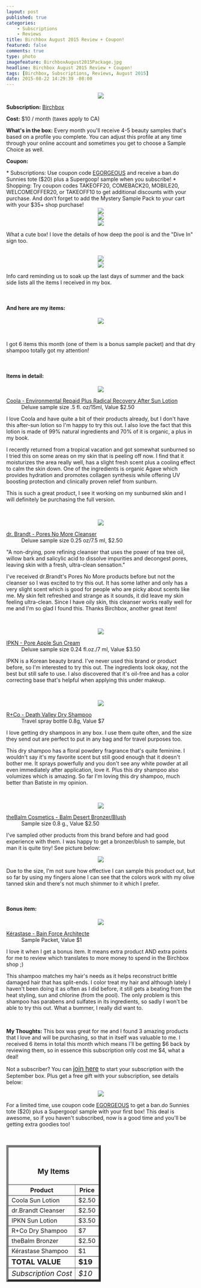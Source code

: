 ```yaml
---
layout: post
published: true
categories: 
    - Subscriptions
    - Reviews
title: Birchbox August 2015 Review + Coupon!
featured: false
comments: true
type: photo
imagefeature: BirchboxAugust2015Package.jpg
headline: Birchbox August 2015 Review + Coupon!
tags: [Birchbox, Subscriptions, Reviews, August 2015]
date: 2015-08-22 14:29:39 -08:00
---
```


<center><img src='/images/BirchboxAugust2015Package.jpg'></center>

<p><b>Subscription:</b> <a href="https://www.birchbox.com/invite/whatsupmailbox" target="_blank">Birchbox</a></p>
<p><b>Cost:</b> $10 / month (taxes apply to CA)</p>
<p><b>What's in the box:</b> Every month you'll receive 4-5 beauty samples that's based on a profile you complete. You can adjust this profile at any time through your online account and sometimes you get to choose a Sample Choice as well.</p>
<p><b>Coupon:</b></p>
* Subscriptions: Use coupon code <a href="https://www.birchbox.com/invite/whatsupmailbox" target="_blank">EGORGEOUS</a> and receive a ban.do Sunnies tote ($20) plus a Supergoop! sample when you subscribe!
* Shopping: Try coupon codes TAKEOFF20, COMEBACK20, MOBILE20, WELCOMEOFFER20, or TAKEOFF10 to get additional discounts with your purchase. And don’t forget to add the Mystery Sample Pack to your cart with your $35+ shop purchase!

<br>

<center><img src='/images/BirchboxAugust2015Box.jpg'></center>

<center><img src='/images/BirchboxAugust2015Box2.jpg'></center>
<center><img src='/images/BirchboxAugust2015Box3.jpg'></center>

<p>What a cute box! I love the details of how deep the pool is and the "Dive In" sign too.</p>
<br>

<center><img src='/images/BirchboxAugust2015Info.jpg'></center>
<center><img src='/images/BirchboxAugust2015Info2.jpg'></center>
<p>Info card reminding us to soak up the last days of summer and the back side lists all the items I received in my box.</p>
<br>

<H4>And here are my items:</H4>
<p><center><img src='/images/BirchboxAugust2015Items.jpg'></center></p>
<br>

<p>I got 6 items this month (one of them is a bonus sample packet) and that dry shampoo totally got my attention!</p>
<br>

<H4>Items in detail:</H4>

<p><center><img src='/images/BirchboxAugust2015Coola.jpg'></center></p>

<DL>
<DT><a href="http://www.coolasuncare.com/Radical-Recovery-After-Sun-Lotion?keyword=radical&category_id=0" target="_blank">Coola - Environmental Repaid Plus Radical Recovery After Sun Lotion</a></DT>
<DD>Deluxe sample size .5 fl. oz/15ml, Value $2.50</DD>
</DL>

<p>I love Coola and have quite a bit of their products already, but I don't have this after-sun lotion so I'm happy to try this out. I also love the fact that this lotion is made of 99% natural ingredients and 70% of it is organic, a plus in my book.</p>
<p>I recently returned from a tropical vacation and got somewhat sunburned so I tried this on some areas on my skin that is peeling off now. I find that it moisturizes the area really well, has a slight fresh scent plus a cooling effect to calm the skin down. One of the ingredients is organic Agave which provides hydration and promotes collagen synthesis while offering UV boosting protection and clinically proven relief from sunburn.</p>
<p>This is such a great product, I see it working on my sunburned skin and I will definitely be purchasing the full version.</p>
<br>

<p><center><img src='/images/BirchboxAugust2015Cleanser.jpg'></center></p>
<DL>
<DT><a href="http://www.drbrandtskincare.com/product/pores-no-more-cleanser-nettoyant.do" target="_blank">dr. Brandt - Pores No More Cleanser</a></DT>
<DD>Deluxe sample size 0.25 oz/7.5 ml, $2.50</DD>
</DL>

<p>"A non-drying, pore refining cleanser that uses the power of tea tree oil, willow bark and salicylic acid to dissolve impurities and decongest pores, leaving skin with a fresh, ultra-clean sensation."</p>
<p>I've received dr.Brandt's Pores No More products before but not the cleanser so I was excited to try this out. It has some lather and only has a very slight scent which is good for people who are picky about scents like me. My skin felt refreshed and strange as it sounds, it did leave my skin feeling ultra-clean. Since I have oily skin, this cleanser works really well for me and I'm so glad I found this. Thanks Birchbox, another great item!</p>
<br>

<p><center><img src='/images/BirchboxAugust2015Ipkn.jpg'></center></p>
<DL>
<DT><a href="http://ipknus.com/skincare/category/sun-protection/pore-apple-sun-cream.html" target="_blank">IPKN - Pore Apple Sun Cream</a></DT>
<DD>Deluxe sample size 0.24 fl.oz./7 ml, Value $3.50</DD>
</DL>

<p>IPKN is a Korean beauty brand. I've never used this brand or product before, so I'm interested to try this out. The ingredients look okay, not the best but still safe to use. I also discovered that it's oil-free and has a color correcting base that's helpful when applying this under makeup.</p>
<br>

<p><center><img src='/images/BirchboxAugust2015DryShampoo.jpg'></center></p>

<DL>
<DT><a href="http://www.randco.com/sprays-oils/death-valley-dry-shampoo.html" target="_blank">R+Co - Death Valley Dry Shampoo</a></DT>
<DD>Travel spray bottle 0.8g, Value $7</DD>
</DL>

<p>I love getting dry shampoos in any box. I use them quite often, and the size they send out are perfect to put in any bag and for travel purposes too.</p>
<p>This dry shampoo has a floral powdery fragrance that's quite feminine. I wouldn't say it's my favorite scent but still good enough that it doesn't bother me. It sprays powerfully and you don't see any white powder at all even immediately after application, love it. Plus this dry shampoo also volumizes which is amazing. So far I'm loving this dry shampoo, much better than Batiste in my opinion.</p>
<br>

<p><center><img src='/images/BirchboxAugust2015Bronzer.jpg'></center></p>
<DL>
<DT><a href="http://www.thebalm.com/balm-desert.html" target="_blank">theBalm Cosmetics - Balm Desert Bronzer/Blush</a></DT>
<DD>Sample size 0.8 g., Value $2.50</DD>
</DL>

<p>I've sampled other products from this brand before and had good experience with them. I was happy to get a bronzer/blush to sample, but man it is quite tiny! See picture below:</p>
<p><center><img src='/images/BirchboxAugust2015Bronzer2.jpg'></center></p>
<p>Due to the size, I'm not sure how effective I can sample this product out, but so far by using my fingers alone I can see that the colors work with my olive tanned skin and there's not much shimmer to it which I prefer.</p>
<br>

<H4><i class="icon-gift"></i> Bonus item:</H4>

<p><center><img src='/images/BirchboxAugust2015Hair.jpg'></center></p>

<DL>
<DT><a href="http://www.kerastase-usa.com/bain_force_architecte/BFA0000.html?cgid=damaged-cleanse-treat&dwvar_BFA0000_size=250ml#start=1&cgid=damaged-cleanse-treat" target="_blank">Kérastase - Bain Force Architecte</a></DT>
<DD>Sample Packet, Value $1</DD>
</DL>

<p>I love it when I get a bonus item. It means extra product AND extra points for me to review which translates to more money to spend in the Birchbox shop ;)</p>
<p>This shampoo matches my hair's needs as it helps reconstruct brittle damaged hair that has split-ends. I color treat my hair and although lately I haven't been doing it as often as I did before, it still gets a beating from the heat styling, sun and chlorine (from the pool). The only problem is this shampoo has parabens and sulfates in its ingredients, so sadly I won't be able to try this out. What a bummer, I really did want to.</p>

<br>

<p><i class="icon-exclamation-sign"></i><b> My Thoughts:</b> This box was great for me and I found 3 amazing products that I love and will be purchasing, so that in itself was valuable to me. I received 6 items in total this month which means I'll be getting $6 back by reviewing them, so in essence this subscription only cost me $4, what a deal!</p>

<p>Not a subscriber? You can <a href="https://www.birchbox.com/invite/whatsupmailbox"><big>join here</big></a> to start your subscription with the September box. Plus get a free gift with your subscription, see details below:</p>

<p><center><img src='/images/BirchboxBandoTote.jpg'></center></p>
<p>For a limited time, use coupon code <a href="https://www.birchbox.com/invite/whatsupmailbox" target="_blank">EGORGEOUS</a> to get a ban.do Sunnies tote ($20) plus a Supergoop! sample with your first box! This deal is awesome, so if you haven't subscribed, now is a good time and you'll be getting extra goodies too!</p>
<br>

<TABLE  BORDER="5" style="width:50%">
   <TR>
      <TH COLSPAN="2">
         <H3><BR><center>My Items</center></H3>
      </TH>
   </TR>
      <TH>Product</TH>
      <TH>Price</TH>
  <TR>
      <TD>Coola Sun Lotion</TD>
      <TD>$2.50</TD>
   </TR>
   <TR>
      <TD>dr.Brandt Cleanser</TD>
      <TD>$2.50</TD>
   </TR>
    <TR>
      <TD>IPKN Sun Lotion</TD>
      <TD>$3.50</TD>
   </TR>
    <TR>
      <TD>R+Co Dry Shampoo</TD>
      <TD>$7</TD>
   </TR>
    <TR>
      <TD>theBalm Bronzer</TD>
      <TD>$2.50</TD>
   </TR>
   <TR>
      <TD>Kérastase Shampoo</TD>
      <TD>$1</TD>
   </TR>
   <TR>
      <TD><b><big>TOTAL VALUE</big></b></TD>
      <TD><b><big>$19</big></b></TD>
   </TR>
   <TR>
      <TD><i><big>Subscription Cost</big></i></TD>
      <TD><i><big>$10</big></i></TD>
   </TR>
</TABLE>
